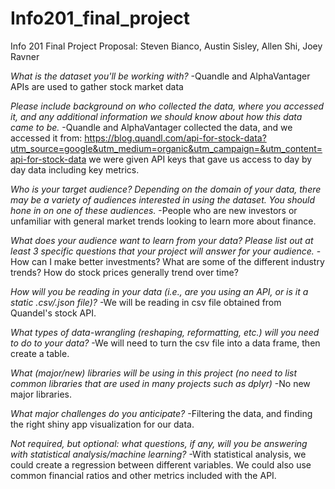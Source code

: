 # Info201_final_project
Info 201 Final Project Proposal:
Steven Bianco,
Austin Sisley,
Allen Shi,
Joey Ravner

_What is the dataset you'll be working with?_
  -Quandle and AlphaVantager APIs are used to gather stock market data

_Please include background on who collected the data, where you accessed it, and any additional information we should know about how this data came to be._
  -Quandle and AlphaVantager collected the data, and we accessed it from:
https://blog.quandl.com/api-for-stock-data?utm_source=google&utm_medium=organic&utm_campaign=&utm_content=api-for-stock-data we were given API keys that gave us access to day by day data including key metrics.


_Who is your target audience? Depending on the domain of your data, there may be a variety of audiences interested in using the dataset.  You should hone in on one of these audiences._
  -People who are new investors or unfamiliar with general market trends looking to learn more about finance.

_What does your audience want to learn from your data?  Please list out at least 3 specific questions that your project will answer for your audience._
    -How can I make better investments?
    What are  some of the different industry trends?
    How do stock prices generally trend over time?


_How will you be reading in your data (i.e., are you using an API, or is it a static .csv/.json file)?_
  -We will be reading in csv file obtained from Quandel's stock API.

_What types of data-wrangling (reshaping, reformatting, etc.) will you need to do to your data?_
  -We will need to turn the csv file into a data frame, then create a table.

_What (major/new) libraries will be using in this project (no need to list common libraries that are used in many projects such as dplyr)_
  -No new major libraries.

_What major challenges do you anticipate?_
  -Filtering the data, and finding the right shiny app visualization for our data.

_Not required, but optional: what questions, if any, will you be answering with statistical analysis/machine learning?_
  -With statistical analysis, we could create a regression between different variables. We could also use common financial ratios and other metrics included with the API.

